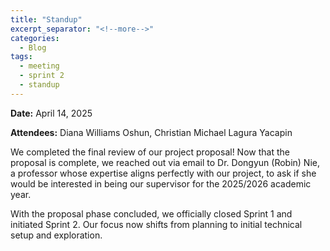```yaml
---
title: "Standup"
excerpt_separator: "<!--more-->"
categories:
  - Blog
tags:
  - meeting
  - sprint 2
  - standup
---
```


**Date:** April 14, 2025
<!--more-->
**Attendees:** Diana Williams Oshun, Christian Michael Lagura Yacapin
<!--more-->
We completed the final review of our project proposal! Now that the proposal is complete, we reached out via email to Dr. Dongyun (Robin) Nie, a professor whose expertise aligns perfectly with our project, to ask if she would be interested in being our supervisor for the 2025/2026 academic year.

With the proposal phase concluded, we officially closed Sprint 1 and initiated Sprint 2. Our focus now shifts from planning to initial technical setup and exploration.


